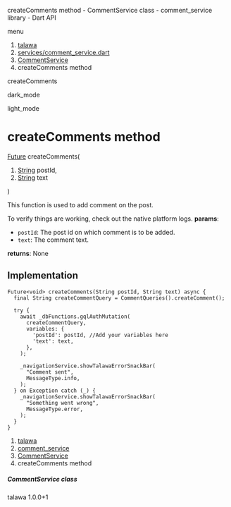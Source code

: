 




createComments method - CommentService class - comment\_service library - Dart API







menu

1. [talawa](../../index.html)
2. [services/comment\_service.dart](../../file-___home_harshil_Desktop_open-source_palisadoes_talawa_lib_services_comment_service/)
3. [CommentService](../../file-___home_harshil_Desktop_open-source_palisadoes_talawa_lib_services_comment_service/CommentService-class.html)
4. createComments method

createComments


dark\_mode

light\_mode




# createComments method


[Future](https://api.flutter.dev/flutter/dart-core/Future-class.html)<void>
createComments(

1. [String](https://api.flutter.dev/flutter/dart-core/String-class.html) postId,
2. [String](https://api.flutter.dev/flutter/dart-core/String-class.html) text

)

This function is used to add comment on the post.

To verify things are working, check out the native platform logs.
**params**:

* `postId`: The post id on which comment is to be added.
* `text`: The comment text.

**returns**:
None


## Implementation

```
Future<void> createComments(String postId, String text) async {
  final String createCommentQuery = CommentQueries().createComment();

  try {
    await _dbFunctions.gqlAuthMutation(
      createCommentQuery,
      variables: {
        'postId': postId, //Add your variables here
        'text': text,
      },
    );

    _navigationService.showTalawaErrorSnackBar(
      "Comment sent",
      MessageType.info,
    );
  } on Exception catch (_) {
    _navigationService.showTalawaErrorSnackBar(
      "Something went wrong",
      MessageType.error,
    );
  }
}
```

 


1. [talawa](../../index.html)
2. [comment\_service](../../file-___home_harshil_Desktop_open-source_palisadoes_talawa_lib_services_comment_service/)
3. [CommentService](../../file-___home_harshil_Desktop_open-source_palisadoes_talawa_lib_services_comment_service/CommentService-class.html)
4. createComments method

##### CommentService class





talawa
1.0.0+1







